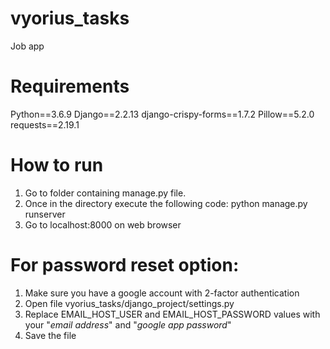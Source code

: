 # vyorius_tasks
Job app

# Requirements
Python==3.6.9
Django==2.2.13
django-crispy-forms==1.7.2
Pillow==5.2.0
requests==2.19.1

# How to run
1. Go to folder containing manage.py file.
2. Once in the directory execute the following code: python manage.py runserver
3. Go to localhost:8000 on web browser

# For password reset option:
1. Make sure you have a google account with 2-factor authentication
2. Open file vyorius_tasks/django_project/settings.py
3. Replace EMAIL_HOST_USER and EMAIL_HOST_PASSWORD values with your "*email address*" and "*google app password*"
4. Save the file
